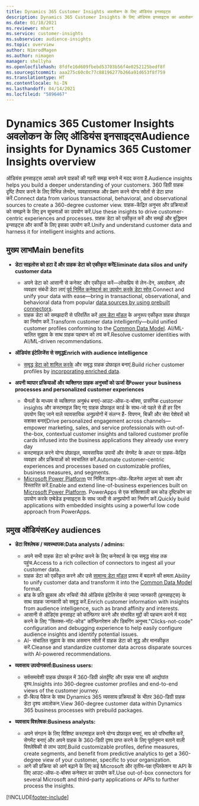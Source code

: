 ```yaml
---
title: Dynamics 365 Customer Insights अवलोकन के लिए ऑडियंस इनसाइट्स
description: Dynamics 365 Customer Insights के लिए ऑडियंस इनसाइट्स का अवलोकन.
ms.date: 01/18/2021
ms.reviewer: mhart
ms.service: customer-insights
ms.subservice: audience-insights
ms.topic: overview
author: NimrodMagen
ms.author: nimagen
manager: shellyha
ms.openlocfilehash: 8fdfe16d609fbebd53703b56f4e0252125bedf8f
ms.sourcegitcommit: aaa275c60c0c77c88196277b266a91d653f8f759
ms.translationtype: HT
ms.contentlocale: hi-IN
ms.lasthandoff: 04/14/2021
ms.locfileid: "5896467"
---
```

# <a name="audience-insights-for-dynamics-365-customer-insights-overview"></a><span data-ttu-id="54ec4-103">Dynamics 365 Customer Insights अवलोकन के लिए ऑडियंस इनसाइट्स</span><span class="sxs-lookup"><span data-stu-id="54ec4-103">Audience insights for Dynamics 365 Customer Insights overview</span></span>

<span data-ttu-id="54ec4-104">ऑडियंस इनसाइट्स आपको अपने ग्राहकों की गहरी समझ बनाने में मदद करता है.</span><span class="sxs-lookup"><span data-stu-id="54ec4-104">Audience insights helps you build a deeper understanding of your customers.</span></span> <span data-ttu-id="54ec4-105">360 डिग्री ग्राहक दृष्टि तैयार करने के लिए विभिन्न लेनदेन, व्यवहारात्मक और प्रेक्षण करने योग्य स्रोतों से डेटा प्राप्त करें.</span><span class="sxs-lookup"><span data-stu-id="54ec4-105">Connect data from various transactional, behavioral, and observational sources to create a 360-degree customer view.</span></span> <span data-ttu-id="54ec4-106">ग्राहक-केंद्रित अनुभव और प्रक्रियाओं को समझने के लिए इन सूचनाओं का उपयोग करें.</span><span class="sxs-lookup"><span data-stu-id="54ec4-106">Use these insights to drive customer-centric experiences and processes.</span></span> <span data-ttu-id="54ec4-107">ग्राहक डेटा को एकीकृत करें और समझें और बुद्धिमान इन्साइट्स और कार्यों के लिए इसका उपयोग करें.</span><span class="sxs-lookup"><span data-stu-id="54ec4-107">Unify and understand customer data and harness it for intelligent insights and actions.</span></span>

## <a name="main-benefits"></a><span data-ttu-id="54ec4-108">मुख्य लाभ</span><span class="sxs-lookup"><span data-stu-id="54ec4-108">Main benefits</span></span> 

- <span data-ttu-id="54ec4-109">**डेटा साइलोस को हटा दें और ग्राहक डेटा को एकीकृत करें**</span><span class="sxs-lookup"><span data-stu-id="54ec4-109">**Eliminate data silos and unify customer data**</span></span>

  - <span data-ttu-id="54ec4-110">अपने डेटा को आसानी से कनेक्ट और एकीकृत करें—लोकप्रिय से लेन-देन, अवलोकन, और व्यवहार संबंधी डेटा लाएं [पूर्व निर्मित कनेक्टर्स का उपयोग करके डेटा स्रोत](data-sources.md).</span><span class="sxs-lookup"><span data-stu-id="54ec4-110">Connect and unify your data with ease—bring in transactional, observational, and behavioral data from popular [data sources by using prebuilt connectors](data-sources.md).</span></span>
  - <span data-ttu-id="54ec4-111">ग्राहक डेटा को समझदारी से परिवर्तित करें [आम डेटा मॉडल](/common-data-model/) के अनुरूप एकीकृत ग्राहक प्रोफाइल का निर्माण करें.</span><span class="sxs-lookup"><span data-stu-id="54ec4-111">Transform customer data intelligently—build unified customer profiles conforming to the [Common Data Model](/common-data-model/).</span></span> <span data-ttu-id="54ec4-112">AI/ML-चालित सुझाव के साथ ग्राहक पहचान को तय करें.</span><span class="sxs-lookup"><span data-stu-id="54ec4-112">Resolve customer identities with AI/ML-driven recommendations.</span></span>

- <span data-ttu-id="54ec4-113">**ऑडियंस इंटेलिजेंस से समृद्ध**</span><span class="sxs-lookup"><span data-stu-id="54ec4-113">**Enrich with audience intelligence**</span></span>

  - <span data-ttu-id="54ec4-114">[समृद्ध डेटा को शामिल करके](enrichment-hub.md) और समृद्ध ग्राहक प्रोफ़ाइल बनाएं.</span><span class="sxs-lookup"><span data-stu-id="54ec4-114">Build richer customer profiles by [incorporating enriched data](enrichment-hub.md).</span></span>  

- <span data-ttu-id="54ec4-115">**अपनी व्यापार प्रक्रियाओं और व्यक्तिगत ग्राहक अनुभवों को ऊर्जा दें**</span><span class="sxs-lookup"><span data-stu-id="54ec4-115">**Power your business processes and personalized customer experiences**</span></span>

  - <span data-ttu-id="54ec4-116">चैनलों के माध्यम से व्यक्तिगत अनुबंध बनाएं-आउट-ऑफ-द-बॉक्स, प्रासंगिक customer insights और कस्टमाइज़ किए गए ग्राहक प्रोफ़ाइल कार्ड के साथ-जो पहले से ही हर दिन उपयोग किए जाने वाले व्यावसायिक अनुप्रयोगों में संलग्न हैं- विपणन, बिक्री और सेवा पेशेवरों को सशक्त बनाएं</span><span class="sxs-lookup"><span data-stu-id="54ec4-116">Drive personalized engagement across channels—empower marketing, sales, and service professionals with out-of-the-box, contextual customer insights and tailored customer profile cards infused into the business applications they already use every day</span></span>
  - <span data-ttu-id="54ec4-117">कस्टमाइज़ करने योग्य प्रोफ़ाइल, व्यावसायिक उपायों और सेगमेंट के आधार पर ग्राहक-केंद्रित व्यवहार और प्रक्रियाओं को स्वचालित करें.</span><span class="sxs-lookup"><span data-stu-id="54ec4-117">Automate customer-centric experiences and processes based on customizable profiles, business measures, and segments.</span></span>
  - <span data-ttu-id="54ec4-118">[Microsoft Power Platform](https://powerplatform.microsoft.com/) पर निर्मित लाइन-ऑफ़-बिज़नेस अनुभव को सक्षम और विस्तारित करें.</span><span class="sxs-lookup"><span data-stu-id="54ec4-118">Enable and extend line-of-business experiences built on [Microsoft Power Platform](https://powerplatform.microsoft.com/).</span></span> <span data-ttu-id="54ec4-119">PowerApps से एक शक्तिशाली कम कोड दृष्टिकोण का उपयोग करके एम्बेडेड इन्साइट्स के साथ जल्दी से अनुप्रयोगों का निर्माण करें.</span><span class="sxs-lookup"><span data-stu-id="54ec4-119">Quickly build applications with embedded insights using a powerful low code approach from PowerApps.</span></span>  

## <a name="key-audiences"></a><span data-ttu-id="54ec4-120">प्रमुख ऑडियंस</span><span class="sxs-lookup"><span data-stu-id="54ec4-120">Key audiences</span></span>

- <span data-ttu-id="54ec4-121">**डेटा विश्लेषक / व्यवस्थापक:**</span><span class="sxs-lookup"><span data-stu-id="54ec4-121">**Data analysts / admins:**</span></span>

  - <span data-ttu-id="54ec4-122">अपने सभी ग्राहक डेटा को इन्जेस्ट करने के लिए कनेक्टर्स के एक समृद्ध संग्रह तक पहुंच.</span><span class="sxs-lookup"><span data-stu-id="54ec4-122">Access to a rich collection of connectors to ingest all your customer data.</span></span>
  - <span data-ttu-id="54ec4-123">ग्राहक डेटा को एकीकृत करने और उसे [सामान्य डेटा मॉडल](/common-data-model/) प्रारूप में बदलने की क्षमता.</span><span class="sxs-lookup"><span data-stu-id="54ec4-123">Ability to unify customer data and transform it into the [Common Data Model](/common-data-model/) format.</span></span>
  - <span data-ttu-id="54ec4-124">ब्रांड के प्रति झुकाव और रुचियों जैसे ऑडियंस इंटेलिजेंस से ज़्यादा जानकारी (इनसाइट्स) के साथ ग्राहक जानकारी को समृद्ध करें.</span><span class="sxs-lookup"><span data-stu-id="54ec4-124">Enrich customer information with insights from audience intelligence, such as brand affinity and interests.</span></span>
  - <span data-ttu-id="54ec4-125">आसानी से ऑडिएंस इनसाइट को कॉन्फ़िगर करने और संभावित मुद्दों की पहचान करने में मदद करने के लिए "क्लिक्स-नॉट-कोड" कॉन्फ़िगरेशन और डिबगिंग अनुभव.</span><span class="sxs-lookup"><span data-stu-id="54ec4-125">"Clicks-not-code" configuration and debugging experience to help easily configure audience insights and identify potential issues.</span></span>
  - <span data-ttu-id="54ec4-126">AI- संचालित सुझाव के साथ असमान स्रोतों में ग्राहक डेटा को शुद्ध और मानकीकृत करें.</span><span class="sxs-lookup"><span data-stu-id="54ec4-126">Cleanse and standardize customer data across disparate sources with AI-powered recommendations.</span></span>  

- <span data-ttu-id="54ec4-127">**व्यवसाय उपयोगकर्ता:**</span><span class="sxs-lookup"><span data-stu-id="54ec4-127">**Business users:**</span></span>

  - <span data-ttu-id="54ec4-128">सर्वसमावेशी ग्राहक प्रोफाइल में 360-डिग्री अंतर्दृष्टि और ग्राहक यात्रा की आद्योपांत दृश्य.</span><span class="sxs-lookup"><span data-stu-id="54ec4-128">Insights into 360-degree customer profiles and end-to-end views of the customer journey.</span></span>
  - <span data-ttu-id="54ec4-129">प्री-बिल्ड पैकेज के साथ Dynamics 365 व्यवसाय प्रक्रियाओं के भीतर 360-डिग्री ग्राहक डेटा दृश्य अवलोकन.</span><span class="sxs-lookup"><span data-stu-id="54ec4-129">View 360-degree customer data within Dynamics 365 business processes with prebuild packages.</span></span>

- <span data-ttu-id="54ec4-130">**व्यवसाय विश्लेषक:**</span><span class="sxs-lookup"><span data-stu-id="54ec4-130">**Business analysts:**</span></span>

  - <span data-ttu-id="54ec4-131">अपने संगठन के लिए विशिष्ट कस्टमाइज़ करने योग्य प्रोफ़ाइल बनाएं, माप को परिभाषित करें, सेगमेंट बनाएं और अपने ग्राहक के 360-डिग्री दृश्य प्राप्त करने के लिए पूर्वानुमान बताने वाली विश्लेषिकी से लाभ उठाएं.</span><span class="sxs-lookup"><span data-stu-id="54ec4-131">Build customizable profiles, define measures, create segments, and benefit from predictive analytics to get a 360-degree view of your customer, specific to your organization.</span></span>  
  - <span data-ttu-id="54ec4-132">आगे की प्रक्रिया को आगे बढ़ाने के लिए कई Microsoft और तृतीय-पक्ष एप्लिकेशन या API के लिए आउट-ऑफ-द-बॉक्स कनेक्टर का उपयोग करें.</span><span class="sxs-lookup"><span data-stu-id="54ec4-132">Use out-of-box connectors for several Microsoft and third-party applications or APIs to further process the insights.</span></span>


[!INCLUDE[footer-include](../includes/footer-banner.md)]